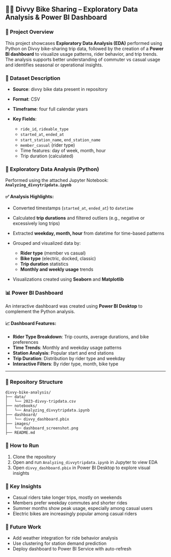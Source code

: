 ## 🚴‍♂️ Divvy Bike Sharing – Exploratory Data Analysis & Power BI Dashboard

### 📌 Project Overview

This project showcases **Exploratory Data Analysis (EDA)** performed using Python on Divvy bike-sharing trip data, followed by the creation of a **Power BI dashboard** to visualize usage patterns, rider behavior, and trip trends. The analysis supports better understanding of commuter vs casual usage and identifies seasonal or operational insights.

### 📂 Dataset Description

* **Source**: divvy bike data present in repository
* **Format**: CSV
* **Timeframe**: four full calendar years
* **Key Fields**:

  * `ride_id`, `rideable_type`
  * `started_at`, `ended_at`
  * `start_station_name`, `end_station_name`
  * `member_casual` (rider type)
  * Time features: day of week, month, hour
  * Trip duration (calculated)



### 🧪 Exploratory Data Analysis (Python)

Performed using the attached Jupyter Notebook: **`Analyzing_divvytripdata.ipynb`**

#### ✅ Analysis Highlights:

* Converted timestamps (`started_at`, `ended_at`) to `datetime`
* Calculated **trip durations** and filtered outliers (e.g., negative or excessively long trips)
* Extracted **weekday, month, hour** from datetime for time-based patterns
* Grouped and visualized data by:

  * **Rider type** (member vs casual)
  * **Bike type** (electric, docked, classic)
  * **Trip duration** statistics
  * **Monthly and weekly usage** trends
* Visualizations created using **Seaborn** and **Matplotlib**



### 📊 Power BI Dashboard

An interactive dashboard was created using **Power BI Desktop** to complement the Python analysis.

#### 📈 Dashboard Features:

* **Rider Type Breakdown**: Trip counts, average durations, and bike preferences
* **Time Trends**: Monthly and weekday usage patterns
* **Station Analysis**: Popular start and end stations
* **Trip Duration**: Distribution by rider type and weekday
* **Interactive Filters**: By rider type, month, bike type

---

### 📁 Repository Structure

```
divvy-bike-analysis/
├── data/
│   └── 2023-divvy-tripdata.csv
├── notebooks/
│   └── Analyzing_divvytripdata.ipynb
├── dashboard/
│   └── divvy_dashboard.pbix
├── images/
│   └── dashboard_screenshot.png
├── README.md
```



### 📌 How to Run

1. Clone the repository
2. Open and run `Analyzing_divvytripdata.ipynb` in Jupyter to view EDA
3. Open `divvy_dashboard.pbix` in Power BI Desktop to explore visual insights


### 🧠 Key Insights

* Casual riders take longer trips, mostly on weekends
* Members prefer weekday commutes and shorter rides
* Summer months show peak usage, especially among casual users
* Electric bikes are increasingly popular among casual riders


### 🚀 Future Work

* Add weather integration for ride behavior analysis
* Use clustering for station demand prediction
* Deploy dashboard to Power BI Service with auto-refresh
